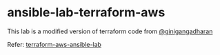 # ansible-lab-terraform-aws

This lab is a modified version of terraform code from [@ginigangadharan](https://github.com/ginigangadharan)

Refer: [terraform-aws-ansible-lab](https://github.com/ginigangadharan/terraform-iac-usecases/tree/master/terraform-aws-ansible-lab)

